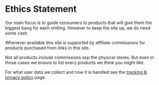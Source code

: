# Ethics Statement

Our main focus is to guide consumers to products that will give them the biggest bang for each shilling. However to keep the site up, we do need some cash.

Whenever available this site is supported by affiliate commissions for products purchased from links in this site.

Not all products include commissions esp the physical stores. But even in those cases we ensure to list every products we think you might like.

For what user data we collect and how it is handled see the [tracking & privacy policy](mailto:talk-to@castynet.africa) page.

